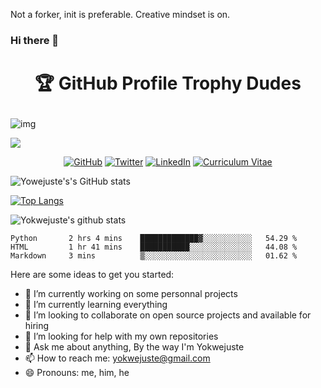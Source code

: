 Not a forker, init is preferable. Creative mindset is on.


### Hi there 👋

# <p align="center">🏆 GitHub Profile Trophy Dudes</p>

![img](https://user-images.githubusercontent.com/6661165/91657958-61b4fd00-eb00-11ea-9def-dc7ef5367e34.png?style=centerme)

![](https://github-profile-trophy.vercel.app/?username=yokwejuste&theme=onedark)

<p align="center">
	<a href="https://github.com/yokwejuste"><img src="https://github.com/terrytangyuan/terrytangyuan/tree/master/imgs/github.svg" alt="GitHub"></a>
	<a href="https://twitter.com/yokwejuste"><img src="https://github.com/terrytangyuan/terrytangyuan/tree/master/imgs/twitter.svg" alt="Twitter"></a>
	<a href="https://www.linkedin.com/in/yokwejuste"><img src="https://github.com/terrytangyuan/terrytangyuan/tree/master/imgs/linkedin.svg" alt="LinkedIn"></a>
	<a href="https://yokwejuste.github.io/"><img src="https://github.com/terrytangyuan/terrytangyuan/tree/master/imgs/cv.svg" alt="Curriculum Vitae"></a>
</p>

![Yowejuste's's GitHub stats](https://github-readme-stats.vercel.app/api?username=yokwejuste&show_icons=true&theme=radical)

[![Top Langs](https://github-readme-stats.vercel.app/api/top-langs/?username=yokwejuste&langs_count=13)](#)

![Yokwejuste's github stats](https://github-readme-stats.vercel.app/api?username=yokwejuste)


<!--START_SECTION:waka-->
```text
Python       2 hrs 4 mins    █████████████▓░░░░░░░░░░░   54.29 % 
HTML         1 hr 41 mins    ███████████░░░░░░░░░░░░░░   44.08 % 
Markdown     3 mins          ▒░░░░░░░░░░░░░░░░░░░░░░░░   01.62 % 
```
<!--END_SECTION:waka-->


Here are some ideas to get you started:

- 🔭 I’m currently working on some personnal projects
- 🌱 I’m currently learning everything
- 👯 I’m looking to collaborate on open source projects and available for hiring
- 🤔 I’m looking for help with my own repositories
- 💬 Ask me about anything, By the way I'm Yokwejuste
- 📫 How to reach me: yokwejuste@gmail.com
- 😄 Pronouns: me, him, he
